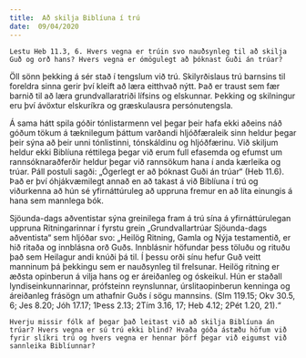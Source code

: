 ```yaml
---
title:  Að skilja Biblíuna í trú
date:  09/04/2020
---
```


`Lestu Heb 11.3, 6. Hvers vegna er trúin svo nauðsynleg til að skilja Guð og orð hans? Hvers vegna er ómögulegt að þóknast Guði án trúar?`

Öll sönn þekking á sér stað í tengslum við trú. Skilyrðislaus trú barnsins til foreldra sinna gerir því kleift að læra eitthvað nýtt. Það er traust sem fær barnið til að læra grundvallaratriði lífsins og elskunnar. Þekking og skilningur eru því ávöxtur elskuríkra og græskulausra persónutengsla.

Á sama hátt spila góðir tónlistarmenn vel þegar þeir hafa ekki aðeins náð góðum tökum á tæknilegum þáttum varðandi hljóðfæraleik sinn heldur þegar þeir sýna að þeir unni tónlistinni, tónskáldinu og hljóðfærinu. Við skiljum heldur ekki Biblíuna réttilega þegar við erum full efasemda og efumst um rannsóknaraðferðir heldur þegar við rannsökum hana í anda kærleika og trúar. Páll postuli sagði: „Ógerlegt er að þóknast Guði án trúar“ (Heb 11.6). Það er því óhjákvæmilegt annað en að takast á við Biblíuna í trú og viðurkenna að hún sé yfirnáttúruleg að uppruna fremur en að líta einungis á hana sem mannlega bók.

Sjöunda-dags aðventistar sýna greinilega fram á trú sína á yfirnáttúrulegan uppruna Ritningarinnar í fyrstu grein „Grundvallartrúar Sjöunda-dags aðventista“ sem hljóðar svo: „Heilög Ritning, Gamla og Nýja testamentið, er hið ritaða og innblásna orð Guðs. Innblásnir höfundar þess töluðu og rituðu það sem Heilagur andi knúði þá til. Í þessu orði sínu hefur Guð veitt manninum þá þekkingu sem er nauðsynleg til frelsunar. Heilög ritning er æðsta opinberun á vilja hans og er áreiðanleg og óskeikul. Hún er staðall lyndiseinkunnarinnar, prófsteinn reynslunnar, úrslitaopinberun kenninga og áreiðanleg frásögn um athafnir Guðs í sögu mannsins. (Slm 119.15; Okv 30.5, 6; Jes 8.20; Jóh 17.17; 1Þess 2.13; 2Tím 3.16, 17; Heb 4.12; 2Pét 1.20, 21).“

`Hverju missir fólk af þegar það leitast við að skilja Biblíuna án trúar? Hvers vegna er sú trú ekki blind? Hvaða góða ástæðu höfum við fyrir slíkri trú og hvers vegna er hennar þörf þegar við eigumst við sannleika Biblíunnar?`